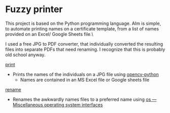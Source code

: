 # Fuzzy printer

This project is based on the Python programming language. AIm is simple, to automate printing names on a certificate template, from a list of names provided on an Excel/ Google Sheets file.\

I used a free JPG to PDF converter, that individually converted the resulting files into separate PDFs that need renaming. I recognize that this is probably old school anyway.

[print](print.py)
* Prints the names of the individuals on a JPG file using [opencv-python](https://pypi.org/project/opencv-python/)
    * Names are contained in an MS Excel file or Google sheets file

[rename](rename.py)
* Renames the awkwardly names files to a preferred name using [os — Miscellaneous operating system interfaces](https://docs.python.org/3/library/os.html)